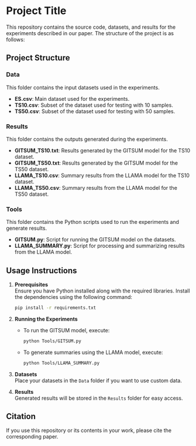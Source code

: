 # Project Title

This repository contains the source code, datasets, and results for the experiments described in our paper. The structure of the project is as follows:

## Project Structure

### Data
This folder contains the input datasets used in the experiments.

- **ES.csv**: Main dataset used for the experiments.  
- **TS10.csv**: Subset of the dataset used for testing with 10 samples.  
- **TS50.csv**: Subset of the dataset used for testing with 50 samples.  

### Results
This folder contains the outputs generated during the experiments.

- **GITSUM_TS10.txt**: Results generated by the GITSUM model for the TS10 dataset.  
- **GITSUM_TS50.txt**: Results generated by the GITSUM model for the TS50 dataset.  
- **LLAMA_TS10.csv**: Summary results from the LLAMA model for the TS10 dataset.  
- **LLAMA_TS50.csv**: Summary results from the LLAMA model for the TS50 dataset.  

### Tools
This folder contains the Python scripts used to run the experiments and generate results.

- **GITSUM.py**: Script for running the GITSUM model on the datasets.  
- **LLAMA_SUMMARY.py**: Script for processing and summarizing results from the LLAMA model.  

## Usage Instructions

1. **Prerequisites**  
   Ensure you have Python installed along with the required libraries. Install the dependencies using the following command:
   ```bash
   pip install -r requirements.txt
   ```

2. **Running the Experiments**  
   - To run the GITSUM model, execute:
     ```bash
     python Tools/GITSUM.py
     ```
   - To generate summaries using the LLAMA model, execute:
     ```bash
     python Tools/LLAMA_SUMMARY.py
     ```

3. **Datasets**  
   Place your datasets in the `Data` folder if you want to use custom data.

4. **Results**  
   Generated results will be stored in the `Results` folder for easy access.

## Citation
If you use this repository or its contents in your work, please cite the corresponding paper.
